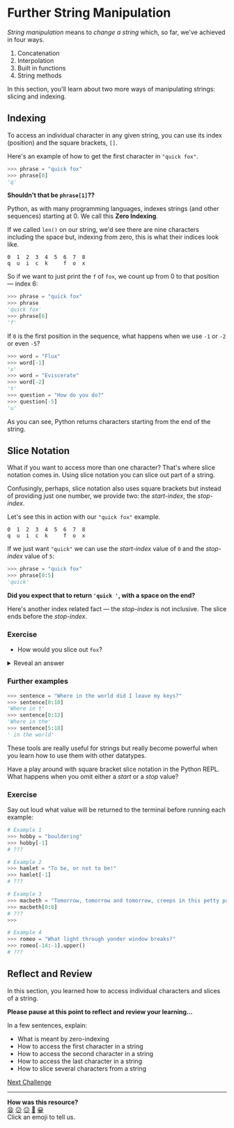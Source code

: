 # Further String Manipulation

_String manipulation_ means to _change a string_ which, so far, we've achieved
in four ways.

1. Concatenation
2. Interpolation
3. Built in functions
4. String methods

In this section, you'll learn about two more ways of manipulating strings:
slicing and indexing.

## Indexing

To access an individual character in any given string, you can use its index
(position) and the square brackets, `[]`.

Here's an example of how to get the first character in `"quick fox"`.

``` python
>>> phrase = "quick fox"
>>> phrase[0]
'q'
```

**Shouldn't that be `phrase[1]`??**

Python, as with many programming languages, indexes strings (and other
sequences) starting at 0. We call this **Zero Indexing**.

If we called `len()` on our string, we'd see there are nine characters
including the space but, indexing from zero, this is what their indices look
like.

``` 
0  1  2  3  4  5  6  7  8
q  u  i  c  k     f  o  x
```

So if we want to just print the `f` of `fox`, we count up from 0 to that
position — index 6:

``` python
>>> phrase = "quick fox"
>>> phrase
'quick fox'
>>> phrase[6]
'f'
```

If `0` is the first position in the sequence, what happens when we use `-1` or
`-2` or even `-5`?

``` python
>>> word = "Flux"
>>> word[-1]
'x'
>>> word = "Eviscerate"
>>> word[-2]
't'
>>> question = "How do you do?"
>>> question[-5]
'u'
```

As you can see, Python returns characters starting from the end of the string.

## Slice Notation

What if you want to access more than one character? That's where slice notation
comes in. Using slice notation you can slice out part of a string.

Confusingly, perhaps, slice notation also uses square brackets but instead of
providing just one number, we provide two: the _start-index_, the _stop-index_.

Let's see this in action with our `"quick fox"` example.

``` 
0  1  2  3  4  5  6  7  8
q  u  i  c  k     f  o  x
```

If we just want `"quick"` we can use the _start-index_ value of `0` and the
_stop-index_ value of `5`:

``` python 
>>> phrase = "quick fox"
>>> phrase[0:5]
'quick' 
```

**Did you expect that to return `'quick '`, with a space on the end?**

Here's another index related fact — the _stop-index_ is not inclusive. The slice
ends before the _stop-index_.

### Exercise

* How would you slice out `fox`?

<details>
  <summary>Reveal an answer</summary>

  ```python
  >>> phrase[6:9]
  ```
</details>

### Further examples

``` python
>>> sentence = "Where in the world did I leave my keys?"
>>> sentence[0:10]
'Where in t'
>>> sentence[0:12]
'Where in the'
>>> sentence[5:18]
' in the world'
```

These tools are really useful for strings but really become powerful when you
learn how to use them with other datatypes.

Have a play around with square bracket slice notation in the Python REPL. What
happens when you omit either a _start_ or a _stop_ value?

### Exercise

Say out loud what value will be returned to the terminal before running each
example:

``` python
# Example 1
>>> hobby = "bouldering"
>>> hobby[-1]
# ???

# Example 2
>>> hamlet = "To be, or not to be!"
>>> hamlet[-1]
# ???

# Example 3
>>> macbeth = "Tomorrow, tomorrow and tomorrow, creeps in this petty pace from day to day to the last syllable of recorded time."
>>> macbeth[0:8]
# ???
>>> 

# Example 4
>>> romeo = "What light through yonder window breaks?"
>>> romeo[-14:-1].upper()
# ???
```

## Reflect and Review

In this section, you learned how to access individual characters and slices of a
string.

**Please pause at this point to reflect and review your learning...**

In a few sentences, explain:

* What is meant by zero-indexing
* How to access the first character in a string
* How to access the second character in a string
* How to access the last character in a string
* How to slice several characters from a string


[Next Challenge](06_beyond_strings.md)

<!-- BEGIN GENERATED SECTION DO NOT EDIT -->

---

**How was this resource?**  
[😫](https://airtable.com/shrUJ3t7KLMqVRFKR?prefill_Repository=makersacademy%2Fpython_foundations&prefill_File=chapter1%2F05_further_string_manipulation.md&prefill_Sentiment=😫) [😕](https://airtable.com/shrUJ3t7KLMqVRFKR?prefill_Repository=makersacademy%2Fpython_foundations&prefill_File=chapter1%2F05_further_string_manipulation.md&prefill_Sentiment=😕) [😐](https://airtable.com/shrUJ3t7KLMqVRFKR?prefill_Repository=makersacademy%2Fpython_foundations&prefill_File=chapter1%2F05_further_string_manipulation.md&prefill_Sentiment=😐) [🙂](https://airtable.com/shrUJ3t7KLMqVRFKR?prefill_Repository=makersacademy%2Fpython_foundations&prefill_File=chapter1%2F05_further_string_manipulation.md&prefill_Sentiment=🙂) [😀](https://airtable.com/shrUJ3t7KLMqVRFKR?prefill_Repository=makersacademy%2Fpython_foundations&prefill_File=chapter1%2F05_further_string_manipulation.md&prefill_Sentiment=😀)  
Click an emoji to tell us.

<!-- END GENERATED SECTION DO NOT EDIT -->

